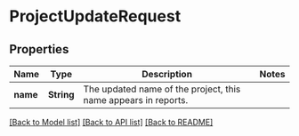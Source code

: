 # ProjectUpdateRequest

## Properties
Name | Type | Description | Notes
------------ | ------------- | ------------- | -------------
**name** | **String** | The updated name of the project, this name appears in reports. | 

[[Back to Model list]](../README.md#documentation-for-models) [[Back to API list]](../README.md#documentation-for-api-endpoints) [[Back to README]](../README.md)



